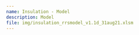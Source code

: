 ```yaml
---
name: Insulation - Model
description: Model
file: img/insulation_rrsmodel_v1.1d_31aug21.xlsm
---
```

